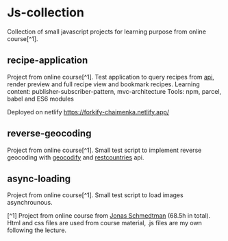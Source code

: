 # Js-collection
Collection of small javascript projects for learning purpose from online course[^1]. 

## recipe-application
Project from online course[^1].
Test application to query recipes from [api](https://forkify-api.herokuapp.com/api/), render preview and full recipe view and bookmark recipes. 
Learning content: publisher-subscriber-pattern, mvc-architecture
Tools: npm, parcel, babel and ES6 modules

Deployed on netlify https://forkify-chaimenka.netlify.app/

## reverse-geocoding
Project from online course[^1]. 
Small test script to implement reverse geocoding with [geocodify](https://geocodify.com/) and [restcountries](https://restcountries.com/) api. 

## async-loading
Project from online course[^1]. Small test script to load images asynchrounous. 

[^1] Project from online course from [Jonas Schmedtman](https://www.udemy.com/course/the-complete-javascript-course/learn/lecture/22648969#overview) (68.5h in total). Html and css files are used from course material, .js files are my own following the lecture. 
